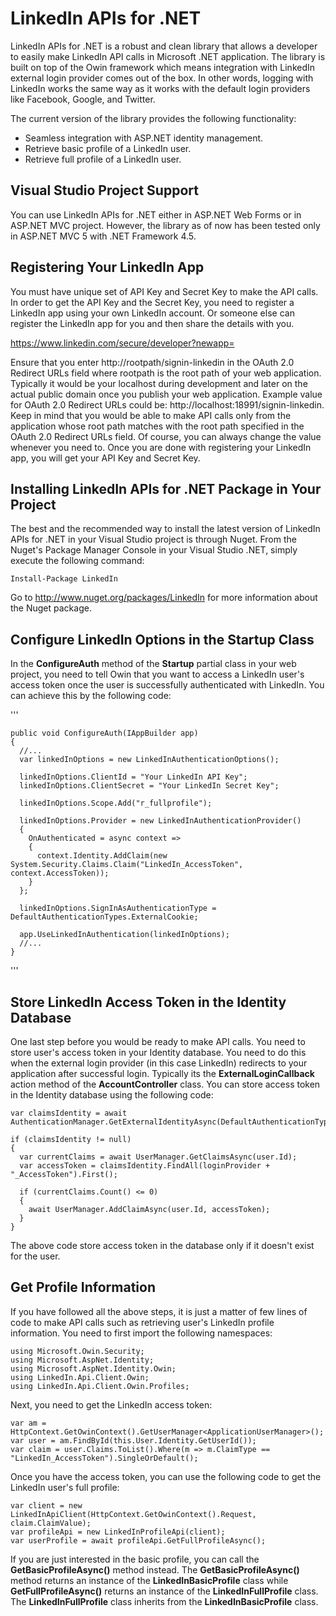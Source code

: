 <h1>LinkedIn APIs for .NET</h1>

LinkedIn APIs for .NET is a robust and clean library that allows a developer to easily make LinkedIn API calls in Microsoft .NET application. The library is built on top of the Owin framework which means integration with LinkedIn external login provider comes out of the box. In other words, logging with LinkedIn works the same way as it works with the default login providers like Facebook, Google, and Twitter.

The current version of the library provides the following functionality:
<ul>
<li>Seamless integration with ASP.NET identity management.</li>
<li>Retrieve basic profile of a LinkedIn user.</li>
<li>Retrieve full profile of a LinkedIn user.</li>
</ul>

<h2>Visual Studio Project Support</h2>
You can use LinkedIn APIs for .NET either in ASP.NET Web Forms or in ASP.NET MVC project. However, the library as of now has been tested only in ASP.NET MVC 5 with .NET Framework 4.5.

<h2>Registering Your LinkedIn App</h2>
You must have unique set of API Key and Secret Key to make the API calls. In order to get the API Key and the Secret Key, you need to register a LinkedIn app using your own LinkedIn account. Or someone else can register the LinkedIn app for you and then share the details with you.

https://www.linkedin.com/secure/developer?newapp=

Ensure that you enter http://rootpath/signin-linkedin in the OAuth 2.0 Redirect URLs field where rootpath is the root path of your web application. Typically it would be your localhost during development and later on the actual public domain once you publish your web application. Example value for OAuth 2.0 Redirect URLs could be: http://localhost:18991/signin-linkedin. Keep in mind that you would be able to make API calls only from the application whose root path matches with the root path specified in the OAuth 2.0 Redirect URLs field. Of course, you can always change the value whenever you need to.
Once you are done with registering your LinkedIn app, you will get your API Key and Secret Key.

<h2>Installing LinkedIn APIs for .NET Package in Your Project</h2>

The best and the recommended way to install the latest version of LinkedIn APIs for .NET in your Visual Studio project is through Nuget. From the Nuget's Package Manager Console in your Visual Studio .NET, simply execute the following command:

```
Install-Package LinkedIn
```

Go to http://www.nuget.org/packages/LinkedIn for more information about the Nuget package.

<h2>Configure LinkedIn Options in the Startup Class</h2>

In the <strong>ConfigureAuth</strong> method of the <strong>Startup</strong> partial class in your web project, you need to tell Owin that you want to access a LinkedIn user's access token once the user is successfully authenticated with LinkedIn. You can achieve this by the following code:

'''
```
public void ConfigureAuth(IAppBuilder app)
{
  //...
  var linkedInOptions = new LinkedInAuthenticationOptions();

  linkedInOptions.ClientId = "Your LinkedIn API Key";
  linkedInOptions.ClientSecret = "Your LinkedIn Secret Key";
  
  linkedInOptions.Scope.Add("r_fullprofile");
  
  linkedInOptions.Provider = new LinkedInAuthenticationProvider()
  {
    OnAuthenticated = async context =>
    {
      context.Identity.AddClaim(new System.Security.Claims.Claim("LinkedIn_AccessToken", context.AccessToken));
    }
  };

  linkedInOptions.SignInAsAuthenticationType = DefaultAuthenticationTypes.ExternalCookie;

  app.UseLinkedInAuthentication(linkedInOptions);
  //...
}
```
'''

<h2>Store LinkedIn Access Token in the Identity Database</h2>

One last step before you would be ready to make API calls. You need to store user's access token in your Identity database. You need to do this when the external login provider (in this case LinkedIn) redirects to your application after successful login. Typically its the <strong>ExternalLoginCallback</strong> action method of the <strong>AccountController</strong> class. You can store access token in the Identity database using the following code:
```
var claimsIdentity = await AuthenticationManager.GetExternalIdentityAsync(DefaultAuthenticationTypes.ExternalCookie);
            
if (claimsIdentity != null)
{
  var currentClaims = await UserManager.GetClaimsAsync(user.Id);
  var accessToken = claimsIdentity.FindAll(loginProvider + "_AccessToken").First();
                
  if (currentClaims.Count() <= 0)
  {
    await UserManager.AddClaimAsync(user.Id, accessToken);
  }
}
```
The above code store access token in the database only if it doesn't exist for the user.

<h2>Get Profile Information</h3>

If you have followed all the above steps, it is just a matter of few lines of code to make API calls such as retrieving user's LinkedIn profile information. You need to first import the following namespaces:

```
using Microsoft.Owin.Security;
using Microsoft.AspNet.Identity;
using Microsoft.AspNet.Identity.Owin;
using LinkedIn.Api.Client.Owin;
using LinkedIn.Api.Client.Owin.Profiles;
```

Next, you need to get the LinkedIn access token:

```
var am = HttpContext.GetOwinContext().GetUserManager<ApplicationUserManager>();
var user = am.FindById(this.User.Identity.GetUserId());
var claim = user.Claims.ToList().Where(m => m.ClaimType == "LinkedIn_AccessToken").SingleOrDefault();
```            

Once you have the access token, you can use the following code to get the LinkedIn user's full profile:
```
var client = new LinkedInApiClient(HttpContext.GetOwinContext().Request, claim.ClaimValue);
var profileApi = new LinkedInProfileApi(client);
var userProfile = await profileApi.GetFullProfileAsync();
```

If you are just interested in the basic profile, you can call the <strong>GetBasicProfileAsync()</strong> method instead. The <strong>GetBasicProfileAsync()</strong> method returns an instance of the <strong>LinkedInBasicProfile</strong> class while <strong>GetFullProfileAsync()</strong> returns an instance of the <strong>LinkedInFullProfile</strong> class. The <strong>LinkedInFullProfile</strong> class inherits from the <strong>LinkedInBasicProfile</strong> class.
